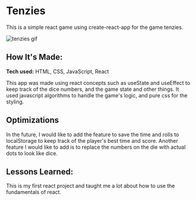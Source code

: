 # Tenzies
This is a simple react game using create-react-app for the game tenzies.

![tenzies gif](https://gfycat.com/narrowpepperyhog)

## How It's Made:

**Tech used:** HTML, CSS, JavaScript, React

This app was made using react concepts such as useState and useEffect to keep track of the dice numbers, and the game state and other things. It used javascript algorithms to handle the game's logic, and pure css for the styling.

## Optimizations

In the future, I would like to add the feature to save the time and rolls to localStorage to keep track of the player's best time and score. Another feature I would like to add is to replace the numbers on the die with actual dots to look like dice.

## Lessons Learned:

This is my first react project and taught me a lot about how to use the fundamentals of react.



